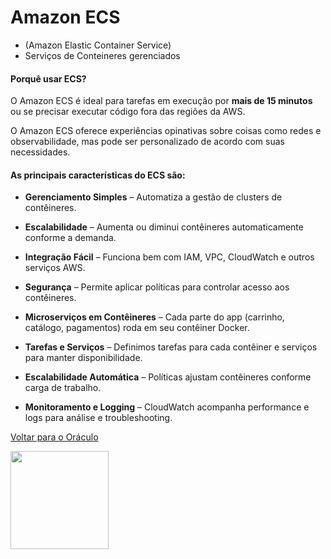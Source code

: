 # Amazon ECS

- (Amazon Elastic Container Service)
-  Serviços de Conteineres gerenciados 


#### Porquê usar ECS?
O Amazon ECS é ideal para tarefas em execução por **mais de 15 minutos** ou se precisar executar código fora das regiões da AWS.

O Amazon ECS oferece experiências opinativas sobre coisas como redes e observabilidade, mas pode ser personalizado de acordo com suas necessidades.

#### As principais **características** do ECS são:

-  **Gerenciamento Simples** – Automatiza a gestão de clusters de contêineres.

- **Escalabilidade** – Aumenta ou diminui contêineres automaticamente conforme a demanda.

- **Integração Fácil** – Funciona bem com IAM, VPC, CloudWatch e outros serviços AWS.

- **Segurança** – Permite aplicar políticas para controlar acesso aos contêineres.
 
- **Microserviços em Contêineres** – Cada parte do app (carrinho, catálogo, pagamentos) roda em seu contêiner Docker.

- **Tarefas e Serviços** – Definimos tarefas para cada contêiner e serviços para manter disponibilidade.

- **Escalabilidade Automática** – Políticas ajustam contêineres conforme carga de trabalho.

- **Monitoramento e Logging** – CloudWatch acompanha performance e logs para análise e troubleshooting.

[Voltar para o Oráculo](../../Oracle/Oráculo.md)
<p align="left">
  <img src="https://media0.giphy.com/media/v1.Y2lkPTc5MGI3NjExNHl6NXVoZ2hjZnkxYTNndHdjczdzYm5laW1tc3phMTc4ZjNwZXpkciZlcD12MV9pbnRlcm5hbF9naWZfYnlfaWQmY3Q9Zw/MgkBTmxt18lGg/giphy.gif" width="157"/>
</p>